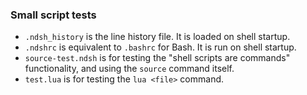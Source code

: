 ### Small script tests
- `.ndsh_history` is the line history file. It is loaded on shell startup.
- `.ndshrc` is equivalent to `.bashrc` for Bash. It is run on shell startup.
- `source-test.ndsh` is for testing the "shell scripts are commands" functionality, and using the `source` command itself.
- `test.lua` is for testing the `lua <file>` command.
